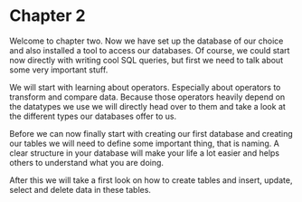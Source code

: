 # Chapter 2

Welcome to chapter two. Now we have set up the database of our choice and also installed a tool to access our 
databases. Of course, we could start now directly with writing cool SQL queries, but first we need to talk about 
some very important stuff.

We will start with learning about operators. Especially about operators to transform and compare data. Because those 
operators heavily depend on the datatypes we use we will directly head over to them and take a look at the different 
types our databases offer to us.

Before we can now finally start with creating our first database and creating our tables we will need to define some 
important thing, that is naming. A clear structure in your database will make your life a lot easier and helps 
others to understand what you are doing.

After this we will take a first look on how to create tables and insert, update, select and delete data in these tables.

